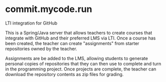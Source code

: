# commit.mycode.run
LTI integration for GitHub

This is a Spring/Java server that allows teachers to create courses that integrate with GitHub and their preferred LMS via LTI.
Once a course has been created, the teacher can create "assignments" from starter repositories owned by the teacher.

Assignments are be added to the LMS, allowing students to generate personal copies of repositories that they can then use
to complete and turn in the programming project. Once projects are complete, the teacher can download the repository contents
as zip files for grading.
